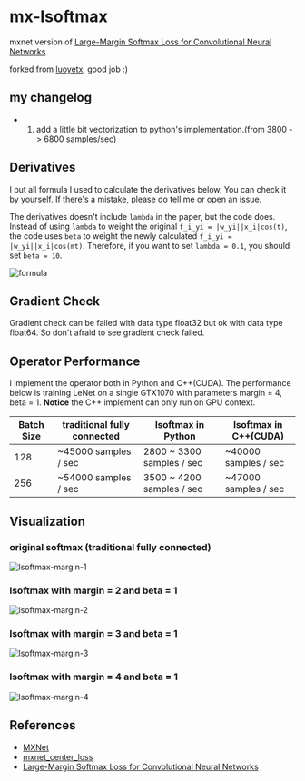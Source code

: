 mx-lsoftmax
===========

mxnet version of [Large-Margin Softmax Loss for Convolutional Neural Networks][lsoftmax].

forked from [luoyetx](https://github.com/luoyetx/mx-lsoftmax), good job :)

## my changelog
- 1)  add a little bit vectorization to python's implementation.(from 3800 -> 6800 samples/sec)

## Derivatives

I put all formula I used to calculate the derivatives below. You can check it by yourself. If there's a mistake, please do tell me or open an issue.

The derivatives doesn't include `lambda` in the paper, but the code does. Instead of using `lambda` to weight the original `f_i_yi = |w_yi||x_i|cos(t)`, the code uses `beta` to weight the newly calculated `f_i_yi = |w_yi||x_i|cos(mt)`. Therefore, if you want to set `lambda = 0.1`, you should set `beta = 10`.

![formula](imgs/formula.jpg)

## Gradient Check

Gradient check can be failed with data type float32 but ok with data type float64. So don't afraid to see gradient check failed.

## Operator Performance

I implement the operator both in Python and C++(CUDA). The performance below is training LeNet on a single GTX1070 with parameters margin = 4, beta = 1. **Notice** the C++ implement can only run on GPU context.

|Batch Size     |traditional fully connected    |lsoftmax in Python         |lsoftmax in C++(CUDA)      |
|---------------|-------------------------------|---------------------------|---------------------------|
|128            |~45000 samples / sec           |2800 ~ 3300 samples / sec  |~40000 samples / sec       |
|256            |~54000 samples / sec           |3500 ~ 4200 samples / sec  |~47000 samples / sec       |

## Visualization

### original softmax (traditional fully connected)

![lsoftmax-margin-1](imgs/mnist-lsoftmax-margin-1.png)

### lsoftmax with margin = 2 and beta = 1

![lsoftmax-margin-2](imgs/mnist-lsoftmax-margin-2.png)

### lsoftmax with margin = 3 and beta = 1

![lsoftmax-margin-3](imgs/mnist-lsoftmax-margin-3.png)

### lsoftmax with margin = 4 and beta = 1

![lsoftmax-margin-4](imgs/mnist-lsoftmax-margin-4.png)

## References

- [MXNet](mxnet)
- [mxnet_center_loss](mxnet-center-loss)
- [Large-Margin Softmax Loss for Convolutional Neural Networks][lsoftmax]


[mxnet]: https://github.com/dmlc/mxnet
[lsoftmax]: https://arxiv.org/pdf/1612.02295.pdf
[mxnet-center-loss]: https://github.com/pangyupo/mxnet_center_loss
